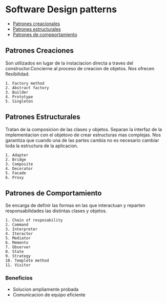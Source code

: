 # Software Design patterns

- [Patrones creacionales](#patrones-creaciones)
- [Patrones estructurales](#patrones-estructurales)
- [Patrones de compportamiento](#patrones-de-comportamiento)

## Patrones Creaciones

Son utilizados en lugar de la instaciacion directa a traves del constructor.Concierne al proceso de creacion de objetos. Nos ofrecen flexibilidad.

    1. Factory method
    2. Abstract factory
    3. Builder
    4. Prototype
    5. Singleton

## Patrones Estructurales

Tratan de la composicion de las clases y objetos. Separan la interfaz de la implementacion con el objetovo de crear estructuras mas complejas. Nos garantiza que cuando una de las partes cambia no es necesario cambiar toda la estructura de la aplicacion.

    1. Adapter
    2. Bridge
    3. Composite
    4. Decorator
    5. Facade
    6. Proxy

## Patrones de Comportamiento

Se encarga de definir las formas en las que interactuan y reparten responsabilidades las distintas clases y objetos.

    1. Chain of resposability
    2. Command
    3. Interpreter
    4. Iteractor
    5. Mediator
    6. Memento
    7. Observer
    8. State
    9. Strategy
    10. Templete method
    11. Visitor

### Beneficios

- Solucion ampliamente probada
- Comunicacion de equipo eficiente
